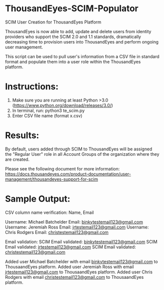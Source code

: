 # ThousandEyes-SCIM-Populator
SCIM User Creation for ThousandEyes Platform

ThousandEyes is now able to add, update and delete users from identity providers who support the SCIM 2.0 and 1.1 standards, dramatically decreasing time to provision users into ThousandEyes and perform ongoing user management.

This script can be used to pull user's information from a CSV file in standard format and populate them into a user role within the ThousandEyes platform.

# Instructions:
1. Make sure you are running at least Python >3.0 (https://www.python.org/download/releases/3.0/)
2. In terminal, run: python3 te_scim.py
3. Enter CSV file name (format x.csv)

# Results:
By default, users added through SCIM to ThousandEyes will be assigned the "Regular User" role in all Account Groups of the organization where they are created.

Please see the following document for more information: 
https://docs.thousandeyes.com/product-documentation/user-management/thousandeyes-support-for-scim 

# Sample Output:

CSV column name verification: ﻿Name, Email

Username: Michael Batchelder Email: binkytestemail123@gmail.com
Username: Jeremiah Ross Email: jrtestemail123@gmail.com
Username: Chris Rodgers Email: christestemail123@gmail.com

Email validation:
SCIM Email validated: binkytestemail123@gmail.com
SCIM Email validated: jrtestemail123@gmail.com
SCIM Email validated: christestemail123@gmail.com

Added user Michael Batchelder with email binkytestemail123@gmail.com to ThousaandEyes platform.
Added user Jeremiah Ross with email jrtestemail123@gmail.com to ThousaandEyes platform.
Added user Chris Rodgers with email christestemail123@gmail.com to ThousaandEyes platform.
